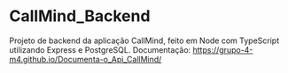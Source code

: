 # CallMind_Backend

Projeto de backend da aplicação CallMind, feito em Node com TypeScript utilizando Express e PostgreSQL.
Documentação: https://grupo-4-m4.github.io/Documenta-o_Api_CallMind/

